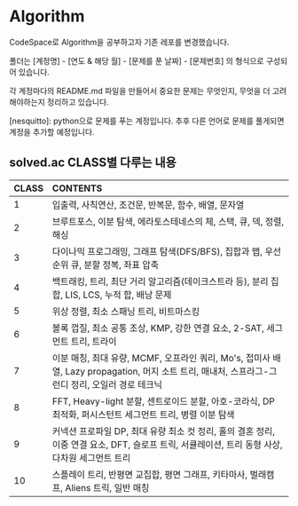# Algorithm
CodeSpace로 Algorithm을 공부하고자 기존 레포를 변경했습니다.

폴더는 [계정명] - [연도 & 해당 월] - [문제를 푼 날짜] - [문제번호] 의 형식으로 구성되어 있습니다.

각 계정마다의 README.md 파일을 만들어서 중요한 문제는 무엇인지, 무엇을 더 고려해야하는지 정리하고 있습니다.

[nesquitto]: python으로 문제를 푸는 계정입니다.
추후 다른 언어로 문제를 풀게되면 계정을 추가할 예정입니다.


## solved.ac CLASS별 다루는 내용
| CLASS | CONTENTS |
| :--- | :--- |
| 1 | 입출력, 사칙연산, 조건문, 반복문, 함수, 배열, 문자열 |
| 2 | 브루트포스, 이분 탐색, 에라토스테네스의 체, 스택, 큐, 덱, 정렬, 해싱 |
| 3 | 다이나믹 프로그래밍, 그래프 탐색(DFS/BFS), 집합과 맵, 우선순위 큐, 분할 정복, 좌표 압축 |
| 4 | 백트래킹, 트리, 최단 거리 알고리즘(데이크스트라 등), 분리 집합, LIS, LCS, 누적 합, 배낭 문제 |
| 5 | 위상 정렬, 최소 스패닝 트리, 비트마스킹 |
| 6 | 볼록 껍질, 최소 공통 조상, KMP, 강한 연결 요소, 2-SAT, 세그먼트 트리, 트라이 |
| 7 | 이분 매칭, 최대 유량, MCMF, 오프라인 쿼리, Mo's, 접미사 배열, Lazy propagation, 머지 소트 트리, 매내처, 스프라그-그런디 정리, 오일러 경로 테크닉 |
| 8 | FFT, Heavy-light 분할, 센트로이드 분할, 아호-코라식, DP 최적화, 퍼시스턴트 세그먼트 트리, 병렬 이분 탐색 |
| 9 | 커넥션 프로파일 DP, 최대 유량 최소 컷 정리, 홀의 결혼 정리, 이중 연결 요소, DFT, 슬로프 트릭, 서큘레이션, 트리 동형 사상, 다차원 세그먼트 트리 |
| 10 | 스플레이 트리, 반평면 교집합, 평면 그래프, 키타마사, 벌래캠프, Aliens 트릭, 일반 매칭 |